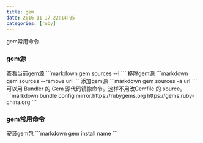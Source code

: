 ```yaml
---
title: gem
date: 2016-11-17 22:14:05
categories: [ruby]
---
```

gem常用命令
<!-- more -->
<h3>gem源</h3>
查看当前gem源
```markdown
gem sources --l
```
移除gem源
```markdown
gem sources --remove url
```
添加gem源
```markdown
gem sources -a url
```
可以用 Bundler 的 Gem 源代码镜像命令。这样不用改Gemfile 的 source。
```markdown
bundle config mirror.https://rubygems.org https://gems.ruby-china.org
```
<h3>gem常用命令</h3>
安装gem包
```markdown
gem install name
```


<!--<img src="/images/6.png" width="800" height="263" />-->
<!--<font color=#FF6666></font>-->
